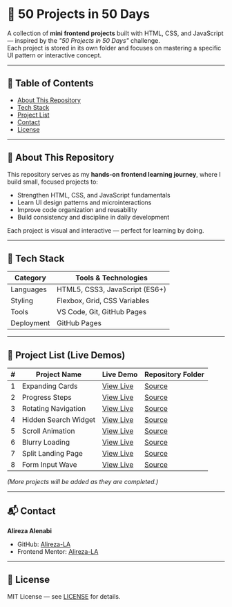 # 🧪 50 Projects in 50 Days

A collection of **mini frontend projects** built with HTML, CSS, and JavaScript — inspired by the _"50 Projects in 50 Days"_ challenge.  
Each project is stored in its own folder and focuses on mastering a specific UI pattern or interactive concept.

---

## 🧭 Table of Contents
- [About This Repository](#about-this-repository)
- [Tech Stack](#tech-stack)
- [Project List](#project-list)
- [Contact](#contact)
- [License](#license)

---

## 🧩 About This Repository
This repository serves as my **hands-on frontend learning journey**, where I build small, focused projects to:
- Strengthen HTML, CSS, and JavaScript fundamentals  
- Learn UI design patterns and microinteractions  
- Improve code organization and reusability  
- Build consistency and discipline in daily development

Each project is visual and interactive — perfect for learning by doing.

---

## 🧰 Tech Stack

| Category | Tools & Technologies |
|-----------|---------------------|
| Languages | HTML5, CSS3, JavaScript (ES6+) |
| Styling   | Flexbox, Grid, CSS Variables |
| Tools     | VS Code, Git, GitHub Pages |
| Deployment | GitHub Pages |

---

## 🧱 Project List (Live Demos)

| #  | Project Name            | Live Demo | Repository Folder |
|----|-------------------------|-----------|-------------------|
| 1  | Expanding Cards         | [View Live](https://alireza-la.github.io/50_Projects_50_Days/01-Expanding-Cards/) | [Source](https://github.com/Alireza-LA/50_Projects_50_Days/tree/main/01-Expanding-Cards) |
| 2  | Progress Steps          | [View Live](https://alireza-la.github.io/50_Projects_50_Days/02-Progress-Steps/) | [Source](https://github.com/Alireza-LA/50_Projects_50_Days/tree/main/02-Progress-Steps) |
| 3  | Rotating Navigation     | [View Live](https://alireza-la.github.io/50_Projects_50_Days/03-Rotating-Navigation/) | [Source](https://github.com/Alireza-LA/50_Projects_50_Days/tree/main/03-Rotating-Navigation) |
| 4  | Hidden Search Widget    | [View Live](https://alireza-la.github.io/50_Projects_50_Days/04-Hidden-Search-Widget/) | [Source](https://github.com/Alireza-LA/50_Projects_50_Days/tree/main/04-Hidden-Search-Widget) |
| 5  | Scroll Animation        | [View Live](https://alireza-la.github.io/50_Projects_50_Days/05-Scroll-Animation/) | [Source](https://github.com/Alireza-LA/50_Projects_50_Days/tree/main/05-Scroll-Animation) |
| 6  | Blurry Loading          | [View Live](https://alireza-la.github.io/50_Projects_50_Days/06-Blurry-Loading/) | [Source](https://github.com/Alireza-LA/50_Projects_50_Days/tree/main/06-Blurry-Loading) |
| 7  | Split Landing Page      | [View Live](https://alireza-la.github.io/50_Projects_50_Days/07-Split-Landing-Page/) | [Source](https://github.com/Alireza-LA/50_Projects_50_Days/tree/main/07-Split-Landing-Page) |
| 8  | Form Input Wave         | [View Live](https://alireza-la.github.io/50_Projects_50_Days/08-Form-Wave-Animation/) | [Source](https://github.com/Alireza-LA/50_Projects_50_Days/tree/main/08-Form-Wave-Animation) |

*(More projects will be added as they are completed.)*

---

## 📬 Contact

**Alireza Alenabi**  
- GitHub: [Alireza-LA](https://github.com/Alireza-LA)  
- Frontend Mentor: [Alireza-LA](https://www.frontendmentor.io/profile/Alireza-LA)

---

## 📄 License

MIT License — see [LICENSE](https://github.com/Alireza-LA/50_Projects_50_Days/blob/main/LICENSE) for details.
